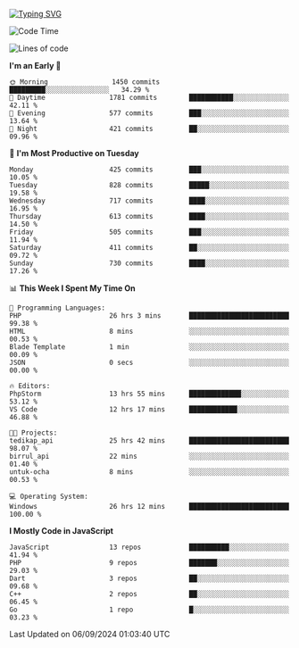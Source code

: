 [![Typing SVG](https://readme-typing-svg.demolab.com?font=Fira+Code&pause=1000&color=F7F7F7&random=false&width=435&lines=Hi+%F0%9F%91%8B%2C+I'm+Rafiu+Sidqi;Junior+Backend+Developer)](https://git.io/typing-svg)
<!--START_SECTION:waka-->
![Code Time](http://img.shields.io/badge/Code%20Time-398%20hrs%2019%20mins-blue)

![Lines of code](https://img.shields.io/badge/From%20Hello%20World%20I%27ve%20Written-1.6%20million%20lines%20of%20code-blue)

**I'm an Early 🐤** 

```text
🌞 Morning                1450 commits        █████████░░░░░░░░░░░░░░░░   34.29 % 
🌆 Daytime                1781 commits        ███████████░░░░░░░░░░░░░░   42.11 % 
🌃 Evening                577 commits         ███░░░░░░░░░░░░░░░░░░░░░░   13.64 % 
🌙 Night                  421 commits         ██░░░░░░░░░░░░░░░░░░░░░░░   09.96 % 
```
📅 **I'm Most Productive on Tuesday** 

```text
Monday                   425 commits         ███░░░░░░░░░░░░░░░░░░░░░░   10.05 % 
Tuesday                  828 commits         █████░░░░░░░░░░░░░░░░░░░░   19.58 % 
Wednesday                717 commits         ████░░░░░░░░░░░░░░░░░░░░░   16.95 % 
Thursday                 613 commits         ████░░░░░░░░░░░░░░░░░░░░░   14.50 % 
Friday                   505 commits         ███░░░░░░░░░░░░░░░░░░░░░░   11.94 % 
Saturday                 411 commits         ██░░░░░░░░░░░░░░░░░░░░░░░   09.72 % 
Sunday                   730 commits         ████░░░░░░░░░░░░░░░░░░░░░   17.26 % 
```


📊 **This Week I Spent My Time On** 

```text
💬 Programming Languages: 
PHP                      26 hrs 3 mins       █████████████████████████   99.38 % 
HTML                     8 mins              ░░░░░░░░░░░░░░░░░░░░░░░░░   00.53 % 
Blade Template           1 min               ░░░░░░░░░░░░░░░░░░░░░░░░░   00.09 % 
JSON                     0 secs              ░░░░░░░░░░░░░░░░░░░░░░░░░   00.00 % 

🔥 Editors: 
PhpStorm                 13 hrs 55 mins      █████████████░░░░░░░░░░░░   53.12 % 
VS Code                  12 hrs 17 mins      ████████████░░░░░░░░░░░░░   46.88 % 

🐱‍💻 Projects: 
tedikap_api              25 hrs 42 mins      █████████████████████████   98.07 % 
birrul_api               22 mins             ░░░░░░░░░░░░░░░░░░░░░░░░░   01.40 % 
untuk-ocha               8 mins              ░░░░░░░░░░░░░░░░░░░░░░░░░   00.53 % 

💻 Operating System: 
Windows                  26 hrs 12 mins      █████████████████████████   100.00 % 
```

**I Mostly Code in JavaScript** 

```text
JavaScript               13 repos            ██████████░░░░░░░░░░░░░░░   41.94 % 
PHP                      9 repos             ███████░░░░░░░░░░░░░░░░░░   29.03 % 
Dart                     3 repos             ██░░░░░░░░░░░░░░░░░░░░░░░   09.68 % 
C++                      2 repos             ██░░░░░░░░░░░░░░░░░░░░░░░   06.45 % 
Go                       1 repo              █░░░░░░░░░░░░░░░░░░░░░░░░   03.23 % 
```




 Last Updated on 06/09/2024 01:03:40 UTC
<!--END_SECTION:waka-->
